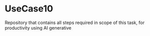 # UseCase10
Repository that contains all steps required in scope of this task, for productivity using AI generative
